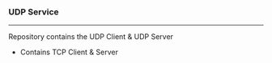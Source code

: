 ### UDP Service

---

Repository contains the UDP Client & UDP Server
- Contains TCP Client & Server
